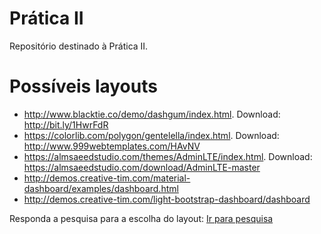 # Prática II
Repositório destinado à Prática II.

# Possíveis layouts
- http://www.blacktie.co/demo/dashgum/index.html. Download: http://bit.ly/1HwrFdR
- https://colorlib.com/polygon/gentelella/index.html. Download: http://www.999webtemplates.com/HAvNV
- https://almsaeedstudio.com/themes/AdminLTE/index.html. Download: https://almsaeedstudio.com/download/AdminLTE-master
- http://demos.creative-tim.com/material-dashboard/examples/dashboard.html
- http://demos.creative-tim.com/light-bootstrap-dashboard/dashboard

Responda a pesquisa para a escolha do layout:
[Ir para pesquisa](https://goo.gl/forms/LeGxeFggPu5BwH3E3)
